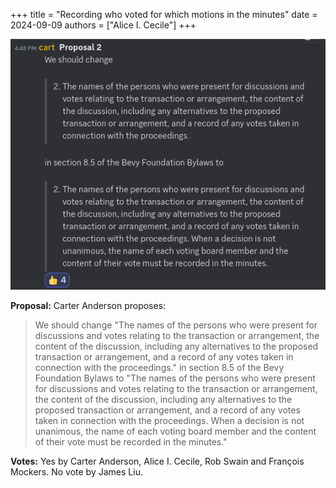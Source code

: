 +++
title = "Recording who voted for which motions in the minutes"
date = 2024-09-09
authors = ["Alice I. Cecile"]
+++

<!-- more -->

![Recording who voted for which motions in the minutes](recording_who_voted.png)

**Proposal:** Carter Anderson proposes:

> We should change "The names of the persons who were present for discussions and votes relating to the transaction or arrangement, the content of the discussion, including any alternatives to the proposed transaction or arrangement, and a record of any votes taken in connection with the proceedings." in section 8.5 of the Bevy Foundation Bylaws to "The names of the persons who were present for discussions and votes relating to the transaction or arrangement, the content of the discussion, including any alternatives to the proposed transaction or arrangement, and a record of any votes taken in connection with the proceedings. When a decision is not unanimous, the name of each voting board member and the content of their vote must be recorded in the minutes."

**Votes:** Yes by Carter Anderson, Alice I. Cecile, Rob Swain and François Mockers. No vote by James Liu.
